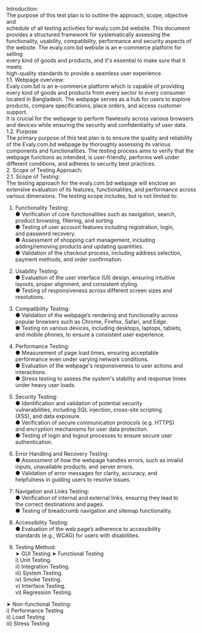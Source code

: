  Introduction:								
The purpose of this test plan is to outline the approach, scope, objective and								
schedule of all testing activities for evaly.com.bd website. This document								
provides a structured framework for systematically assessing the								
functionality, usability, compatibility, performance and security aspects of								
the website. The evaly.com.bd website is an e-commerce platform for selling								
every kind of goods and products, and it's essential to make sure that it meets								
high-quality standards to provide a seamless user experience.								
1.1. Webpage overview:								
Evaly.com.bd is an e-commerce platform which is capable of providing								
every kind of goods and products from every sector to every consumer								
located in Bangladesh. The webpage serves as a hub for users to explore								
products, compare specifications, place orders, and access customer support.								
It is crucial for the webpage to perform flawlessly across various browsers								
and devices while ensuring the security and confidentiality of user data.								
1.2. Purpose								
The primary purpose of this test plan is to ensure the quality and reliability								
of the Evaly.com.bd webpage by thoroughly assessing its various								
components and functionalities. The testing process aims to verify that the								
webpage functions as intended, is user-friendly, performs well under								
different conditions, and adheres to security best practices.								
2. Scope of Testing Approach:								
2.1. Scope of Testing:								
The testing approach for the evaly.com.bd webpage will enclose an								
extensive evaluation of its features, functionalities, and performance across								
various dimensions. The testing scope includes, but is not limited to:								
								
1. Functionality Testing:								
● Verification of core functionalities such as navigation, search,								
product browsing, filtering, and sorting.								
● Testing of user account features including registration, login,								
and password recovery.								
● Assessment of shopping cart management, including								
adding/removing products and updating quantities.								
● Validation of the checkout process, including address selection,								
payment methods, and order confirmation.								
								
2. Usability Testing:								
● Evaluation of the user interface (UI) design, ensuring intuitive								
layouts, proper alignment, and consistent styling.								
● Testing of responsiveness across different screen sizes and								
resolutions.								
								
3. Compatibility Testing:								
● Validation of the webpage’s rendering and functionality across								
popular browsers such as Chrome, Firefox, Safari, and Edge.								
● Testing on various devices, including desktops, laptops, tablets,								
and mobile phones, to ensure a consistent user experience.								
								
4. Performance Testing:								
● Measurement of page load times, ensuring acceptable								
performance even under varying network conditions.								
● Evaluation of the webpage's responsiveness to user actions and								
interactions.								
● Stress testing to assess the system's stability and response times								
under heavy user loads.								
								
5. Security Testing:								
● Identification and validation of potential security								
vulnerabilities, including SQL injection, cross-site scripting								
(XSS), and data exposure.								
● Verification of secure communication protocols (e.g. HTTPS)								
and encryption mechanisms for user data protection.								
● Testing of login and logout processes to ensure secure user								
authentication.								
								
6. Error Handling and Recovery Testing:								
● Assessment of how the webpage handles errors, such as invalid								
inputs, unavailable products, and server errors.								
● Validation of error messages for clarity, accuracy, and								
helpfulness in guiding users to resolve issues.								
								
7. Navigation and Links Testing:								
● Verification of internal and external links, ensuring they lead to								
the correct destinations and pages.								
● Testing of breadcrumb navigation and sitemap functionality.								
8. Accessibility Testing:								
● Evaluation of the web page’s adherence to accessibility								
standards (e.g., WCAG) for users with disabilities.								
								
3. Testing Method:								
➤ GUI Testing ➤ Functional Testing								
i) Unit Testing.								
ii) Integration Testing.								
iii) System Testing.								
iv) Smoke Testing.								
v) Interface Testing.								
vi) Regression Testing.								
								
➤ Non-functional Testing:								
i) Performance Testing								
ii) Load Testing								
iii) Stress Testing								
